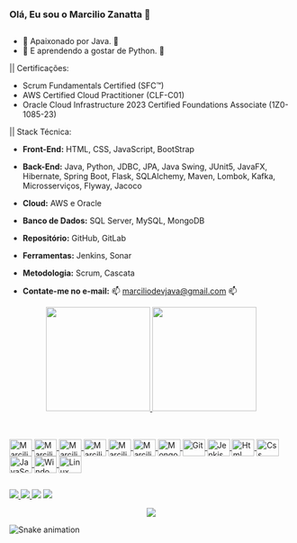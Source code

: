### Olá, Eu sou o Marcilio Zanatta 👋

##

- 🌱 Apaixonado por Java. 🌱   
- 🌱 E aprendendo a gostar de Python. 🌱   
   
|| Certificações:    
   - Scrum Fundamentals Certified (SFC™)       
   - AWS Certified Cloud Practitioner (CLF-C01)       
   - Oracle Cloud Infrastructure 2023 Certified Foundations Associate (1Z0-1085-23)       
                            
|| Stack Técnica:  
   - **Front-End:** HTML, CSS, JavaScript, BootStrap     
   - **Back-End:** Java, Python, JDBC, JPA, Java Swing, JUnit5, JavaFX, Hibernate, Spring Boot, Flask, SQLAlchemy, Maven, Lombok, Kafka, Microsserviços, Flyway, Jacoco  
   - **Cloud:** AWS e Oracle
   - **Banco de Dados:** SQL Server, MySQL, MongoDB   
   - **Repositório:** GitHub, GitLab    
   - **Ferramentas:** Jenkins, Sonar  
   - **Metodologia:** Scrum, Cascata

- **Contate-me no e-mail:** 📫 marciliodevjava@gmail.com 📫

<div align="center">
  <a href="https://github.com/marciliodevjava">
  <img height="185em" src="https://github-readme-stats.vercel.app/api?username=marciliodevjava&show_icons=true&theme=dark&include_all_commits=true&count_private=true"/>
  <img height="185em" src="https://github-readme-stats.vercel.app/api/top-langs/?username=marciliodevjava&layout=compact&langs_count=7&theme=dark"/>
</div>
  
 ##
  
<div style="display: inline_block"><br>
  <img align="center" alt="Marcilio-Java" height="30" width="40" src="https://cdn.jsdelivr.net/gh/devicons/devicon/icons/java/java-original.svg">
  <img align="center" alt="Marcilio-Python" height="30" width="40" src="https://cdn.jsdelivr.net/gh/devicons/devicon/icons/python/python-original.svg">
  <img align="center" alt="Marcilio-SpringB" height="30" width="40" src="https://cdn.jsdelivr.net/gh/devicons/devicon/icons/spring/spring-original.svg"> 
  <img align="center" alt="Marcilio-Flask" height="30" width="40" src="https://cdn.jsdelivr.net/gh/devicons/devicon/icons/flask/flask-original.svg">
  <img align="center" alt="Marcilio-MySql" height="30" width="40" src="https://cdn.jsdelivr.net/gh/devicons/devicon/icons/mysql/mysql-original.svg">
  <img align="center" alt="Marcilio-SqlServer" height="30" width="40" src="https://cdn.jsdelivr.net/gh/devicons/devicon/icons/microsoftsqlserver/microsoftsqlserver-plain-wordmark.svg">
  <img align="center" alt="MongoDB" height="30" width="40" src="https://cdn.jsdelivr.net/gh/devicons/devicon/icons/mongodb/mongodb-original.svg">
  <img align="center" alt="Git" height="30" width="40" src="https://cdn.jsdelivr.net/gh/devicons/devicon/icons/git/git-original.svg">
   <img align="center" alt="Jenkis" height="30" width="40" src="https://cdn.jsdelivr.net/gh/devicons/devicon/icons/jenkins/jenkins-original.svg">
  <img align="center" alt="Html" height="30" width="40" src="https://cdn.jsdelivr.net/gh/devicons/devicon/icons/html5/html5-original-wordmark.svg">
  <img align="center" alt="Css" height="30" width="40" src="https://cdn.jsdelivr.net/gh/devicons/devicon/icons/css3/css3-original-wordmark.svg">
  <img align="center" alt="JavaScript" height="30" width="40" src="https://cdn.jsdelivr.net/gh/devicons/devicon/icons/javascript/javascript-plain.svg">
  <img align="center" alt="Windows" height="30" width="40" src="https://cdn.jsdelivr.net/gh/devicons/devicon/icons/windows8/windows8-original.svg">
  <img align="center" alt="Linux" height="30" width="40" src="https://cdn.jsdelivr.net/gh/devicons/devicon/icons/linux/linux-original.svg">
</div>
    
##                                                                                                                              
                                                                                                                                    
 <div> 
  <a href="https://instagram.com/marciliozat" target="_blank"><img src="https://img.shields.io/badge/-Instagram-%23E4405F?style=for-the-badge&logo=instagram&logoColor=white" target="_blank">
</a>
 	<a href="https://www.twitch.tv/zanatta00" target="_blank"><img src="https://img.shields.io/badge/Twitch-9146FF?style=for-the-badge&logo=twitch&logoColor=white" 
</a>
  <a href = "mailto:marciliodevjava@gmail.com"><img src="https://img.shields.io/badge/-Gmail-%23333?style=for-the-badge&logo=gmail&logoColor=white" target="_blank"></a>
  <a href="https://www.linkedin.com/in/marcilio-silva-13b045193/" target="_blank"><img src="https://img.shields.io/badge/-LinkedIn-%230077B5?style=for-the-badge&logo=linkedin&logoColor=white" target="_blank"></a> 

</div>

<p align="center">
    <img alingn="center" src="https://profile-counter.glitch.me/marciliodevjava/count.svg"/>
</p
  
![Snake animation](https://github.com/marciliodevjava/marciliodevjava/blob/output/github-contribution-grid-snake.svg)
  
